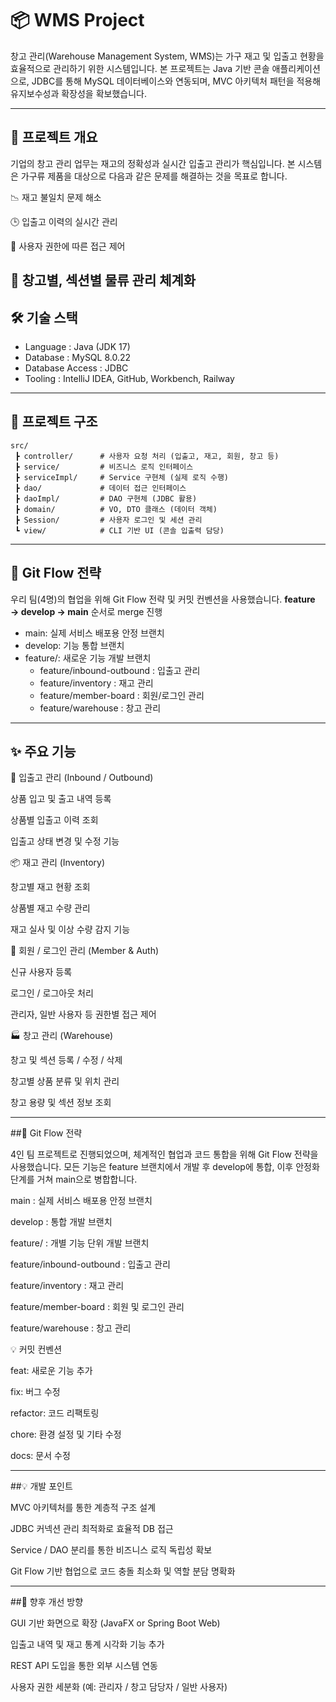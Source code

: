 # 📦 WMS Project

창고 관리(Warehouse Management System, WMS)는 가구 재고 및 입출고 현황을 효율적으로 관리하기 위한 시스템입니다.
본 프로젝트는 Java 기반 콘솔 애플리케이션으로, JDBC를 통해 MySQL 데이터베이스와 연동되며,
MVC 아키텍처 패턴을 적용해 유지보수성과 확장성을 확보했습니다.

---
## 🧭 프로젝트 개요

기업의 창고 관리 업무는 재고의 정확성과 실시간 입출고 관리가 핵심입니다.
본 시스템은 가구류 제품을 대상으로 다음과 같은 문제를 해결하는 것을 목표로 합니다.

📉 재고 불일치 문제 해소

🕒 입출고 이력의 실시간 관리

👤 사용자 권한에 따른 접근 제어

🧩 창고별, 섹션별 물류 관리 체계화
---

## 🛠️ 기술 스택

- Language : Java (JDK 17)
- Database : MySQL 8.0.22
- Database Access : JDBC
- Tooling : IntelliJ IDEA, GitHub, Workbench, Railway

---

## 📂 프로젝트 구조

```
src/
 ┣ controller/      # 사용자 요청 처리 (입출고, 재고, 회원, 창고 등)
 ┣ service/         # 비즈니스 로직 인터페이스
 ┣ serviceImpl/     # Service 구현체 (실제 로직 수행)
 ┣ dao/             # 데이터 접근 인터페이스
 ┣ daoImpl/         # DAO 구현체 (JDBC 활용)
 ┣ domain/          # VO, DTO 클래스 (데이터 객체)
 ┣ Session/         # 사용자 로그인 및 세션 관리
 ┗ view/            # CLI 기반 UI (콘솔 입출력 담당)
```

---

## 🔀 Git Flow 전략

우리 팀(4명)의 협업을 위해 Git Flow 전략 및 커밋 컨벤션을 사용했습니다.
**feature → develop → main** 순서로 merge 진행

- main: 실제 서비스 배포용 안정 브랜치
- develop: 기능 통합 브랜치
- feature/: 새로운 기능 개발 브랜치
    - feature/inbound-outbound : 입출고 관리
    - feature/inventory : 재고 관리
    - feature/member-board : 회원/로그인 관리
    - feature/warehouse : 창고 관리

---

## ✨ 주요 기능

🧾 입출고 관리 (Inbound / Outbound)

상품 입고 및 출고 내역 등록

상품별 입출고 이력 조회

입출고 상태 변경 및 수정 기능

📦 재고 관리 (Inventory)

창고별 재고 현황 조회

상품별 재고 수량 관리

재고 실사 및 이상 수량 감지 기능

👤 회원 / 로그인 관리 (Member & Auth)

신규 사용자 등록

로그인 / 로그아웃 처리

관리자, 일반 사용자 등 권한별 접근 제어

🏭 창고 관리 (Warehouse)

창고 및 섹션 등록 / 수정 / 삭제

창고별 상품 분류 및 위치 관리

창고 용량 및 섹션 정보 조회

---

##🔀 Git Flow 전략

4인 팀 프로젝트로 진행되었으며, 체계적인 협업과 코드 통합을 위해 Git Flow 전략을 사용했습니다.
모든 기능은 feature 브랜치에서 개발 후 develop에 통합, 이후 안정화 단계를 거쳐 main으로 병합합니다.

main : 실제 서비스 배포용 안정 브랜치

develop : 통합 개발 브랜치

feature/ : 개별 기능 단위 개발 브랜치

feature/inbound-outbound : 입출고 관리

feature/inventory : 재고 관리

feature/member-board : 회원 및 로그인 관리

feature/warehouse : 창고 관리

💡 커밋 컨벤션

feat: 새로운 기능 추가

fix: 버그 수정

refactor: 코드 리팩토링

chore: 환경 설정 및 기타 수정

docs: 문서 수정

---

##💡 개발 포인트

MVC 아키텍처를 통한 계층적 구조 설계

JDBC 커넥션 관리 최적화로 효율적 DB 접근

Service / DAO 분리를 통한 비즈니스 로직 독립성 확보

Git Flow 기반 협업으로 코드 충돌 최소화 및 역할 분담 명확화

---

##🚀 향후 개선 방향

GUI 기반 화면으로 확장 (JavaFX or Spring Boot Web)

입출고 내역 및 재고 통계 시각화 기능 추가

REST API 도입을 통한 외부 시스템 연동

사용자 권한 세분화 (예: 관리자 / 창고 담당자 / 일반 사용자)


